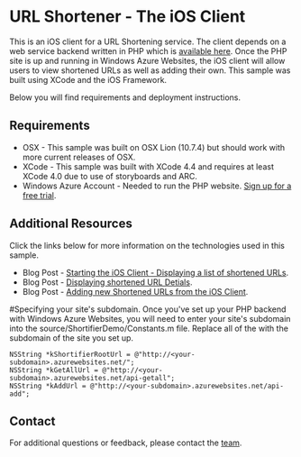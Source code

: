 # URL Shortener - The iOS Client
This is an iOS client for a URL Shortening service.  The client depends on a web service backend written in PHP which is [available here](https://github.com/WindowsAzure-Samples/UrlShortener-PHP).  Once the PHP site is up and running in Windows Azure Websites, the iOS client will allow users to view shortened URLs as well as adding their own.  This sample was built using XCode and the iOS Framework.

Below you will find requirements and deployment instructions.

## Requirements
* OSX - This sample was built on OSX Lion (10.7.4) but should work with more current releases of OSX.
* XCode - This sample was built with XCode 4.4 and requires at least XCode 4.0 due to use of storyboards and ARC.
* Windows Azure Account - Needed to run the PHP website.  [Sign up for a free trial](https://www.windowsazure.com/en-us/pricing/free-trial/).

## Additional Resources
Click the links below for more information on the technologies used in this sample.
* Blog Post - [Starting the iOS Client - Displaying a list of shortened URLs](http://chrisrisner.com/Windows-Azure-Websites-and-Mobile-Clients-Part-3---The-iOS-Client).
* Blog Post - [Displaying shortened URL Detials](http://chrisrisner.com/Windows-Azure-Websites-and-Mobile-Clients-Part-4--The-iOS-Client-Continued).
* Blog Post - [Adding new Shortened URLs from the iOS Client](http://chrisrisner.com/Windows-Azure-Websites-and-Mobile-Clients-Part-5--The-iOS-Client-Finished).

#Specifying your site's subdomain.
Once you've set up your PHP backend with Windows Azure Websites, you will need to enter your site's subdomain into the source/ShortifierDemo/Constants.m file.  Replace all of the <your-subdomain> with the subdomain of the site you set up.

    NSString *kShortifierRootUrl = @"http://<your-subdomain>.azurewebsites.net/";
    NSString *kGetAllUrl = @"http://<your-subdomain>.azurewebsites.net/api-getall";
    NSString *kAddUrl = @"http://<your-subdomain>.azurewebsites.net/api-add";

## Contact

For additional questions or feedback, please contact the [team](mailto:chrisner@microsoft.com).